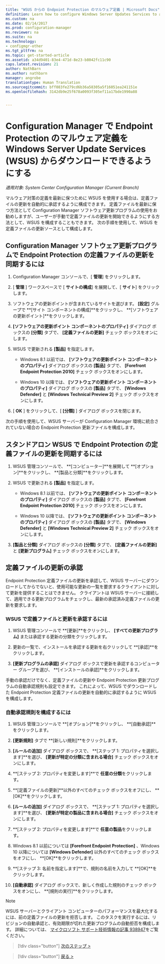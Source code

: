 ```yaml
---
title: "WSUS からの Endpoint Protection のマルウェア定義 | Microsoft Docs"
definition: Learn how to configure Windows Server Updates Services to auto-approve definition updates.
ms.custom: na
ms.date: 02/14/2017
ms.prod: configuration-manager
ms.reviewer: na
ms.suite: na
ms.technology:
- configmgr-other
ms.tgt_pltfrm: na
ms.topic: get-started-article
ms.assetid: a34d9401-83e4-471d-8e23-b8042fc11c90
caps.latest.revision: 21
author: NathBarn
ms.author: nathbarn
manager: angrobe
translationtype: Human Translation
ms.sourcegitcommit: bff083fe279cd6b36a58305a5f16051ea241151e
ms.openlocfilehash: 3142db9e25f678a0093f305ef11a17bde1990a88


---
```


# <a name="enable-endpoint-protection-malware-definitions-to-download-from-windows-server-update-services-wsus-for-configuration-manager"></a>Configuration Manager で Endpoint Protection のマルウェア定義を Windows Server Update Services (WSUS) からダウンロードできるようにする

*適用対象: System Center Configuration Manager (Current Branch)*

 マルウェア対策の定義を最新に保つために WSUS を使用する場合は、定義ファイルの更新を自動的に承認するように構成できます。 定義ファイルを最新に保つ方法として Configuration Manager ソフトウェア更新プログラムの使用をお勧めしますが、ユーザーが手動で定義ファイルの更新を開始できるようにする方法として、WSUS を構成することもできます。 次の手順を使用して、WSUS を定義ファイルの更新ソースとして構成します。

## <a name="to-synchronize-endpoint-protection-definition-updates-in-configuration-manager-software-updates"></a>Configuration Manager ソフトウェア更新プログラムで Endpoint Protection の定義ファイルの更新を同期するには

1.  Configuration Manager コンソールで、[ **管理**] をクリックします。

2.  [ **管理** ] ワークスペースで [ **サイトの構成**] を展開して、[ **サイト**] をクリックします。

3.  ソフトウェアの更新ポイントが含まれているサイトを選びます。 **[設定]** グループで **[サイト コンポーネントの構成]**をクリックし、 **[ソフトウェアの更新ポイント]**をクリックします。

4.  **[ソフトウェアの更新ポイント コンポーネントのプロパティ]** ダイアログ ボックスの **[分類]** タブで、 **[定義ファイルの更新]** チェック ボックスをオンにします。

5.  WSUS で更新される **[製品]** を指定します。

    -   Windows 8.1 以前では、 **[ソフトウェアの更新ポイント コンポーネントのプロパティ]** ダイアログ ボックスの **[製品]** タブで、 **[Forefront Endpoint Protection 2010]** チェック ボックスをオンにします。

    -   Windows 10 以降では、 **[ソフトウェアの更新ポイント コンポーネントのプロパティ]** ダイアログ ボックスの **[製品]** タブで、 **[Windows Defender]** と **[Windows Technical Preview 2]** チェック ボックスをオンにします。

6.  [ **OK** ] をクリックして、[ **[分類]** ] ダイアログ ボックスを閉じます。

 次の手順を使用して、WSUS サーバーが Configuration Manager 環境に統合されていない場合の Endpoint Protection 更新ファイルを構成します。

## <a name="to-synchronize-endpoint-protection-definition-updates-in-standalone-wsus"></a>スタンドアロン WSUS で Endpoint Protection の定義ファイルの更新を同期するには

1.  WSUS 管理コンソールで、 **[コンピューター]**を展開して **[オプション]**をクリックし、 **[製品と分類]**をクリックします。

2.  WSUS で更新される **[製品]** を指定します。

    -   Windows 8.1 以前では、 **[ソフトウェアの更新ポイント コンポーネントのプロパティ]** ダイアログ ボックスの **[製品]** タブで、 **[Forefront Endpoint Protection 2010]** チェック ボックスをオンにします。

    -   Windows 10 以降では、 **[ソフトウェアの更新ポイント コンポーネントのプロパティ]** ダイアログ ボックスの **[製品]** タブで、 **[Windows Defender]** と **[Windows Technical Preview 2]** チェック ボックスをオンにします。

3.  **[製品と分類]** ダイアログ ボックスの **[分類]** タブで、 **[定義ファイルの更新]** と **[更新プログラム]** チェック ボックスをオンにします。

## <a name="approving-definition-updates"></a>定義ファイルの更新の承認
 Endpoint Protection 定義ファイルの更新を承認して、WSUS サーバーにダウンロードしてからでないと、使用可能な更新の一覧を要求するクライアントに対して更新を提供することはできません。 クライアントは WSUS サーバーに接続して、適用できる更新プログラムをチェックし、最新の承認済み定義ファイルの更新を要求します。

### <a name="to-approve-definitions-and-updates-in-wsus"></a>WSUS で定義ファイルと更新を承認するには

1.  WSUS 管理コンソールで **[更新]**をクリックし、 **[すべての更新プログラム]** または承認する更新の分類をクリックします。

2.  更新の一覧で、インストールを承認する更新を右クリックして **[承認]**をクリックします。

3.  **[更新プログラムの承認]** ダイアログ ボックスで更新を承認するコンピューター グループを選び、 **[インストールの承認]**をクリックします。

 手動の承認だけでなく、定義ファイルの更新や Endpoint Protection 更新プログラムの自動承認規則も設定できます。 これによって、WSUS でダウンロードした Endpoint Protection 定義ファイルの更新を自動的に承認するように WSUS を構成します。

### <a name="to-configure-an-automatic-approval-rule"></a>自動承認規則を構成するには

1.  WSUS 管理コンソールで **[オプション]**をクリックし、 **[自動承認]**をクリックします。

2.  **[更新規則]** タブで **[新しい規則]**をクリックします。

3.  **[ルールの追加]** ダイアログ ボックスで、 **[ステップ 1: プロパティを選択します]**を選び、 **[更新が特定の分類に含まれる場合]** チェック ボックスをオンにします。

4.  **[ステップ 2: プロパティを変更します]**で **任意の分類**をクリックします。

5.  **[定義ファイルの更新]**以外のすべてのチェック ボックスをオフにし、 **[OK]**をクリックします。

6.  **[ルールの追加]** ダイアログ ボックスで、 **[ステップ 1: プロパティを選択します]**を選び、 **[更新が特定の製品に含まれる場合]** チェック ボックスをオンにします。

7.  **[ステップ 2: プロパティを変更します]**で **任意の製品**をクリックします。

8.  Windows 8.1 以前については **[Forefront Endpoint Protection]** 、Windows 10 以降については **[Windows Defender]** 以外のすべてのチェック ボックスをオフにし、 **[OK]**をクリックします。

9. **[ステップ 3: 名前を指定します]**で、規則の名前を入力して **[OK]**をクリックします。

10. **[自動承認]** ダイアログ ボックスで、新しく作成した規則のチェック ボックスをオンにし、 **[規則の実行]**をクリックします。

> [!NOTE]
>  WSUS サーバーとクライアント コンピューターのパフォーマンスを最大化するには、前の定義ファイルの更新を拒否します。 このタスクを実行するには、リビジョンの自動承認と、有効期限が切れた更新プログラムの自動拒否を構成します。 詳細については、 [マイクロソフト サポート技術情報の記事 938947](http://go.microsoft.com/fwlink/p/?LinkId=204078)をご覧ください。

> [!div class="button"]
[次のステップ >](endpoint-antimalware-policies.md)

> [!div class="button"]
[戻る >](endpoint-configure-alerts.md)



<!--HONumber=Dec16_HO3-->


